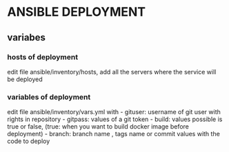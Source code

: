 # ANSIBLE DEPLOYMENT

## variabes

### hosts of deployment

edit file ansible/inventory/hosts, add all the servers where the service will be deployed

### variables of deployment

 edit file ansible/inventory/vars.yml with
    - gituser: username of git user with rights in repository
    - gitpass: values of a git token
    - build: values possible is true or false, (true: when you want to build docker image before deployment)
    - branch: branch name , tags name or commit values with the code to deploy